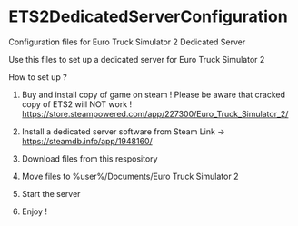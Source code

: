 # ETS2DedicatedServerConfiguration
Configuration files for Euro Truck Simulator 2 Dedicated Server

Use this files to set up a dedicated server for Euro Truck Simulator 2

How to set up ?

1. Buy and install copy of game on steam ! Please be aware that cracked copy of ETS2 will NOT work ! 
https://store.steampowered.com/app/227300/Euro_Truck_Simulator_2/


2. Install a dedicated server software from Steam
Link -> https://steamdb.info/app/1948160/


3. Download files from this respository
4. Move files to %user%/Documents/Euro Truck Simulator 2
5. Start the server
6. Enjoy !

